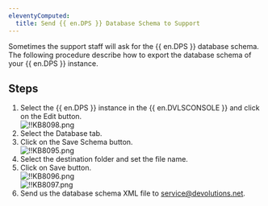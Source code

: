 ```yaml
---
eleventyComputed:
  title: Send {{ en.DPS }} Database Schema to Support
---
```

Sometimes the support staff will ask for the {{ en.DPS }} database schema. The following procedure describe how to export the database schema of your {{ en.DPS }} instance.

## Steps

1. Select the {{ en.DPS }} instance in the {{ en.DVLSCONSOLE }} and click on the Edit button.  
   ![!!KB8098.png](https://webdevolutions.azureedge.net/docs/en/kb/KB8098.png)
1. Select the Database tab.
1. Click on the Save Schema button.  
   ![!!KB8095.png](https://webdevolutions.azureedge.net/docs/en/kb/KB8095.png)
1. Select the destination folder and set the file name.
1. Click on Save button.  
   ![!!KB8096.png](https://webdevolutions.azureedge.net/docs/en/kb/KB8096.png)  
   ![!!KB8097.png](https://webdevolutions.azureedge.net/docs/en/kb/KB8097.png)
1. Send us the database schema XML file to [service@devolutions.net](mailto:service@devolutions.net).
